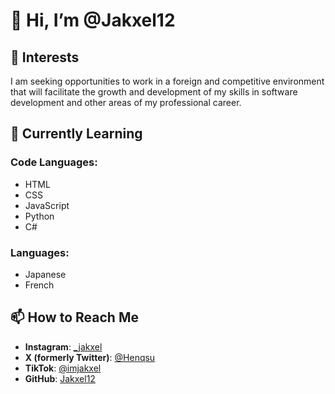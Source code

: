 # 👋 Hi, I’m @Jakxel12

## 👀 Interests
I am seeking opportunities to work in a foreign and competitive environment that will facilitate the growth and development of my skills in software development and other areas of my professional career.

## 🌱 Currently Learning
### Code Languages:
- HTML
- CSS
- JavaScript
- Python
- C#

### Languages:
- Japanese
- French

## 📫 How to Reach Me
- **Instagram**: [_jakxel](https://instagram.com/_jakxel)
- **X (formerly Twitter)**: [@Henqsu](https://twitter.com/Henqsu)
- **TikTok**: [@imjakxel](https://tiktok.com/@imjakxel)
- **GitHub**: [Jakxel12](https://github.com/Jakxel12)
